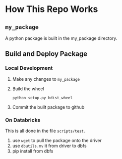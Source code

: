 # How This Repo Works

## `my_package`

A python package is built in the my_package directory.

## Build and Deploy Package

### Local Development

1. Make any changes to `my_package`
1. Build the wheel

   `python setup.py bdist_wheel`

1. Commit the built package to github

### On Databricks

This is all done in the file `scripts/test`.

1. use `wget` to pull the package onto the driver
1. use `dbutils.mv` it from driver to dbfs
1. pip install from dbfs
